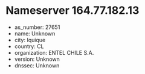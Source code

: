 # Nameserver 164.77.182.13

* as_number: 27651
* name: Unknown
* city: Iquique
* country: CL
* organization: ENTEL CHILE S.A.
* version: Unknown
* dnssec: Unknown
